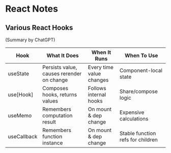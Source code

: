 # React Notes

## Various React Hooks
(Summary by ChatGPT)

| Hook        | What It Does                              | When It Runs             | When To Use                       |
| ----------- | ----------------------------------------- | ------------------------ | --------------------------------- |
| useState    | Persists value, causes rerender on change | Every time value changes | Component-local state             |
| use\[Hook]  | Composes hooks, returns values            | Follows internal hooks   | Share/compose logic               |
| useMemo     | Remembers computation result              | On mount & dep change    | Expensive calculations            |
| useCallback | Remembers function instance               | On mount & dep change    | Stable function refs for children |
